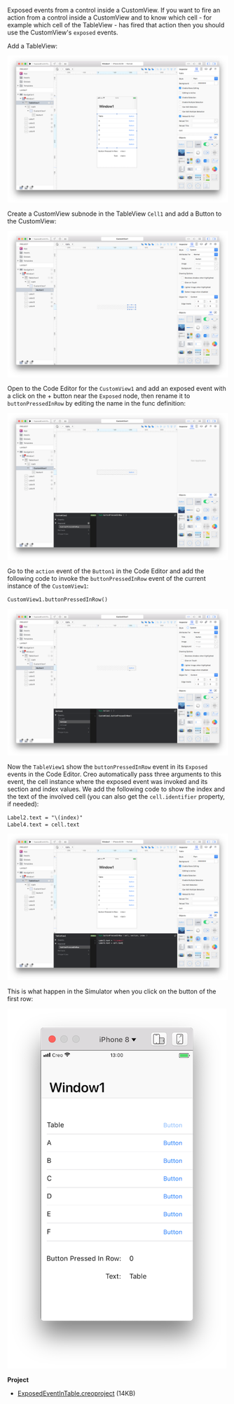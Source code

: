 Exposed events from a control inside a CustomView.
If you want to fire an action from a control inside a CustomView and to know which cell - for example which cell of the TableView - has fired that action then you should use the CustomView's `exposed` events.

Add a TableView:

![exposed_events_1](../images/technotes/exposed_events_1.png)

Create a CustomView subnode in the TableView `Cell1` and add a Button to the CustomView:

![exposed_events_2](../images/technotes/exposed_events_2.png)

Open to the Code Editor for the `CustomView1` and add an exposed event with a click on the + button near the `Exposed` node, then rename it to `buttonPressedInRow` by editing the name in the func definition:

![exposed_events_3](../images/technotes/exposed_events_3.png)

Go to the `action` event of the `Button1` in the Code Editor and add the following code to invoke the `buttonPressedInRow` event of the current instance of the `CustomView1`:
```
CustomView1.buttonPressedInRow()
```

![exposed_events_4](../images/technotes/exposed_events_4.png)

Now the `TableView1` show the `buttonPressedInRow` event in its `Exposed` events in the Code Editor. Creo automatically pass three arguments to this event, the cell instance where the exposed event was invoked and its section and index values. We add the following code to show the index and the text of the involved cell (you can also get the `cell.identifier` property, if needed):
```
Label2.text = "\(index)"
Label4.text = cell.text
```

![exposed_events_5](../images/technotes/exposed_events_5.png)

This is what happen in the Simulator when you click on the button of the first row:

![exposed_events_6](../images/technotes/exposed_events_6.png)

**Project**
* [ExposedEventInTable.creoproject]({{github_raw_link}}/assets/exposed_events.creoproject.zip) (14KB)

